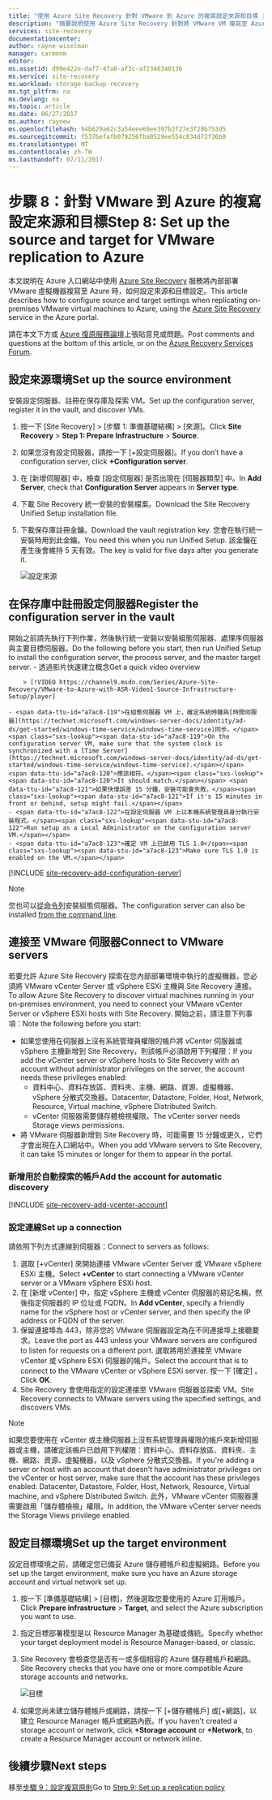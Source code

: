 ```yaml
---
title: "使用 Azure Site Recovery 針對 VMware 到 Azure 的複寫設定來源和目標 | Microsoft Docs"
description: "摘要說明使用 Azure Site Recovery 針對將 VMware VM 複寫至 Azure 儲存體設定來源和目標設定時所需的步驟"
services: site-recovery
documentationcenter: 
author: rayne-wiselman
manager: carmonm
editor: 
ms.assetid: d99e422e-daf7-4fa8-af3c-af2340340136
ms.service: site-recovery
ms.workload: storage-backup-recovery
ms.tgt_pltfrm: na
ms.devlang: na
ms.topic: article
ms.date: 06/27/2017
ms.author: raynew
ms.openlocfilehash: 94b629a62c3a54eee69ee397b2f27e3f20b753d5
ms.sourcegitcommit: f537befafb079256fba0529ee554c034d73f36b0
ms.translationtype: MT
ms.contentlocale: zh-TW
ms.lasthandoff: 07/11/2017
---
```

# <a name="step-8-set-up-the-source-and-target-for-vmware-replication-to-azure"></a><span data-ttu-id="a7ac8-103">步驟 8：針對 VMware 到 Azure 的複寫設定來源和目標</span><span class="sxs-lookup"><span data-stu-id="a7ac8-103">Step 8: Set up the source and target for VMware replication to Azure</span></span>

<span data-ttu-id="a7ac8-104">本文說明在 Azure 入口網站中使用 [Azure Site Recovery](site-recovery-overview.md) 服務將內部部署 VMware 虛擬機器複寫至 Azure 時，如何設定來源和目標設定。</span><span class="sxs-lookup"><span data-stu-id="a7ac8-104">This article describes how to configure source and target settings when replicating on-premises VMware virtual machines to Azure, using the [Azure Site Recovery](site-recovery-overview.md) service in the Azure portal.</span></span>

<span data-ttu-id="a7ac8-105">請在本文下方或 [Azure 復原服務論壇](https://social.msdn.microsoft.com/forums/azure/home?forum=hypervrecovmgr)上張貼意見或問題。</span><span class="sxs-lookup"><span data-stu-id="a7ac8-105">Post comments and questions at the bottom of this article, or on the [Azure Recovery Services Forum](https://social.msdn.microsoft.com/forums/azure/home?forum=hypervrecovmgr).</span></span>


## <a name="set-up-the-source-environment"></a><span data-ttu-id="a7ac8-106">設定來源環境</span><span class="sxs-lookup"><span data-stu-id="a7ac8-106">Set up the source environment</span></span>

<span data-ttu-id="a7ac8-107">安裝設定伺服器、註冊在保存庫及探索 VM。</span><span class="sxs-lookup"><span data-stu-id="a7ac8-107">Set up the configuration server, register it in the vault, and discover VMs.</span></span>

1. <span data-ttu-id="a7ac8-108">按一下 [Site Recovery] > [步驟 1: 準備基礎結構] > [來源]。</span><span class="sxs-lookup"><span data-stu-id="a7ac8-108">Click **Site Recovery** > **Step 1: Prepare Infrastructure** > **Source**.</span></span>
2. <span data-ttu-id="a7ac8-109">如果您沒有設定伺服器，請按一下 [+設定伺服器]。</span><span class="sxs-lookup"><span data-stu-id="a7ac8-109">If you don’t have a configuration server, click **+Configuration server**.</span></span>
3. <span data-ttu-id="a7ac8-110">在 [新增伺服器] 中，檢查 [設定伺服器] 是否出現在 [伺服器類型] 中。</span><span class="sxs-lookup"><span data-stu-id="a7ac8-110">In **Add Server**, check that **Configuration Server** appears in **Server type**.</span></span>
4. <span data-ttu-id="a7ac8-111">下載 Site Recovery 統一安裝的安裝檔案。</span><span class="sxs-lookup"><span data-stu-id="a7ac8-111">Download the Site Recovery Unified Setup installation file.</span></span>
5. <span data-ttu-id="a7ac8-112">下載保存庫註冊金鑰。</span><span class="sxs-lookup"><span data-stu-id="a7ac8-112">Download the vault registration key.</span></span> <span data-ttu-id="a7ac8-113">您會在執行統一安裝時用到此金鑰。</span><span class="sxs-lookup"><span data-stu-id="a7ac8-113">You need this when you run Unified Setup.</span></span> <span data-ttu-id="a7ac8-114">該金鑰在產生後會維持 5 天有效。</span><span class="sxs-lookup"><span data-stu-id="a7ac8-114">The key is valid for five days after you generate it.</span></span>

   ![設定來源](./media/vmware-walkthrough-source-target/set-source2.png)


## <a name="register-the-configuration-server-in-the-vault"></a><span data-ttu-id="a7ac8-116">在保存庫中註冊設定伺服器</span><span class="sxs-lookup"><span data-stu-id="a7ac8-116">Register the configuration server in the vault</span></span>

<span data-ttu-id="a7ac8-117">開始之前請先執行下列作業，然後執行統一安裝以安裝組態伺服器、處理序伺服器與主要目標伺服器。</span><span class="sxs-lookup"><span data-stu-id="a7ac8-117">Do the following before you start, then run Unified Setup to install the configuration server, the process server, and the master target server.</span></span>
    - <span data-ttu-id="a7ac8-118">透過影片快速建立概念</span><span class="sxs-lookup"><span data-stu-id="a7ac8-118">Get a quick video overview</span></span>

        > [!VIDEO https://channel9.msdn.com/Series/Azure-Site-Recovery/VMware-to-Azure-with-ASR-Video1-Source-Infrastructure-Setup/player]

    - <span data-ttu-id="a7ac8-119">在組態伺服器 VM 上，確定系統時鐘與[時間伺服器](https://technet.microsoft.com/windows-server-docs/identity/ad-ds/get-started/windows-time-service/windows-time-service)同步。</span><span class="sxs-lookup"><span data-stu-id="a7ac8-119">On the configuration server VM, make sure that the system clock is synchronized with a [Time Server](https://technet.microsoft.com/windows-server-docs/identity/ad-ds/get-started/windows-time-service/windows-time-service).</span></span> <span data-ttu-id="a7ac8-120">應該相符。</span><span class="sxs-lookup"><span data-stu-id="a7ac8-120">It should match.</span></span> <span data-ttu-id="a7ac8-121">如果快慢誤差 15 分鐘，安裝可能會失敗。</span><span class="sxs-lookup"><span data-stu-id="a7ac8-121">If it's 15 minutes in front or behind, setup might fail.</span></span>
    - <span data-ttu-id="a7ac8-122">在設定伺服器 VM 上以本機系統管理員身分執行安裝程式。</span><span class="sxs-lookup"><span data-stu-id="a7ac8-122">Run setup as a Local Administrator on the configuration server VM.</span></span>
    - <span data-ttu-id="a7ac8-123">確定 VM 上已啟用 TLS 1.0</span><span class="sxs-lookup"><span data-stu-id="a7ac8-123">Make sure TLS 1.0 is enabled on the VM.</span></span>


[!INCLUDE [site-recovery-add-configuration-server](../../includes/site-recovery-add-configuration-server.md)]

> [!NOTE]
> <span data-ttu-id="a7ac8-124">您也可以[從命令列](http://aka.ms/installconfigsrv)安裝組態伺服器。</span><span class="sxs-lookup"><span data-stu-id="a7ac8-124">The configuration server can also be installed [from the command line](http://aka.ms/installconfigsrv).</span></span>



## <a name="connect-to-vmware-servers"></a><span data-ttu-id="a7ac8-125">連接至 VMware 伺服器</span><span class="sxs-lookup"><span data-stu-id="a7ac8-125">Connect to VMware servers</span></span>

<span data-ttu-id="a7ac8-126">若要允許 Azure Site Recovery 探索在您內部部署環境中執行的虛擬機器，您必須將 VMware vCenter Server 或 vSphere ESXi 主機與 Site Recovery 連接。</span><span class="sxs-lookup"><span data-stu-id="a7ac8-126">To allow Azure Site Recovery to discover virtual machines running in your on-premises environment, you need to connect your VMware vCenter Server or vSphere ESXi hosts with Site Recovery.</span></span> <span data-ttu-id="a7ac8-127">開始之前，請注意下列事項：</span><span class="sxs-lookup"><span data-stu-id="a7ac8-127">Note the following before you start:</span></span>

- <span data-ttu-id="a7ac8-128">如果您使用在伺服器上沒有系統管理員權限的帳戶將 vCenter 伺服器或 vSphere 主機新增到 Site Recovery，則該帳戶必須啟用下列權限︰</span><span class="sxs-lookup"><span data-stu-id="a7ac8-128">If you add the vCenter server or vSphere hosts to Site Recovery with an account without administrator privileges on the server, the account needs these privileges enabled:</span></span>
    - <span data-ttu-id="a7ac8-129">資料中心、資料存放區、資料夾、主機、網路、資源、虛擬機器、vSphere 分散式交換器。</span><span class="sxs-lookup"><span data-stu-id="a7ac8-129">Datacenter, Datastore, Folder, Host, Network, Resource, Virtual machine, vSphere Distributed Switch.</span></span>
    - <span data-ttu-id="a7ac8-130">vCenter 伺服器需要儲存體檢視權限。</span><span class="sxs-lookup"><span data-stu-id="a7ac8-130">The vCenter server needs Storage views permissions.</span></span>
- <span data-ttu-id="a7ac8-131">將 VMware 伺服器新增到 Site Recovery 時，可能需要 15 分鐘或更久，它們才會出現在入口網站中。</span><span class="sxs-lookup"><span data-stu-id="a7ac8-131">When you add VMware servers to Site Recovery, it can take 15 minutes or longer for them to appear in the portal.</span></span>

### <a name="add-the-account-for-automatic-discovery"></a><span data-ttu-id="a7ac8-132">新增用於自動探索的帳戶</span><span class="sxs-lookup"><span data-stu-id="a7ac8-132">Add the account for automatic discovery</span></span>

[!INCLUDE [site-recovery-add-vcenter-account](../../includes/site-recovery-add-vcenter-account.md)]

### <a name="set-up-a-connection"></a><span data-ttu-id="a7ac8-133">設定連線</span><span class="sxs-lookup"><span data-stu-id="a7ac8-133">Set up a connection</span></span>

<span data-ttu-id="a7ac8-134">請依照下列方式連線到伺服器：</span><span class="sxs-lookup"><span data-stu-id="a7ac8-134">Connect to servers as follows:</span></span>

1. <span data-ttu-id="a7ac8-135">選取 [+vCenter] 來開始連接 VMware vCenter Server 或 VMware vSphere ESXi 主機。</span><span class="sxs-lookup"><span data-stu-id="a7ac8-135">Select **+vCenter** to start connecting a VMware vCenter server or a VMware vSphere ESXi host.</span></span>
2. <span data-ttu-id="a7ac8-136">在 [新增 vCenter] 中，指定 vSphere 主機或 vCenter 伺服器的易記名稱，然後指定伺服器的 IP 位址或 FQDN。</span><span class="sxs-lookup"><span data-stu-id="a7ac8-136">In **Add vCenter**, specify a friendly name for the vSphere host or vCenter server, and then specify the IP address or FQDN of the server.</span></span>
3. <span data-ttu-id="a7ac8-137">保留連接埠為 443，除非您的 VMware 伺服器設定為在不同連接埠上接聽要求。</span><span class="sxs-lookup"><span data-stu-id="a7ac8-137">Leave the port as 443 unless your VMware servers are configured to listen for requests on a different port.</span></span> <span data-ttu-id="a7ac8-138">選取將用於連接至 VMware vCenter 或 vSphere ESXi 伺服器的帳戶。</span><span class="sxs-lookup"><span data-stu-id="a7ac8-138">Select the account that is to connect to the VMware vCenter or vSphere ESXi server.</span></span> <span data-ttu-id="a7ac8-139">按一下 [確定] 。</span><span class="sxs-lookup"><span data-stu-id="a7ac8-139">Click **OK**.</span></span>
4. <span data-ttu-id="a7ac8-140">Site Recovery 會使用指定的設定連接至 VMware 伺服器並探索 VM。</span><span class="sxs-lookup"><span data-stu-id="a7ac8-140">Site Recovery connects to VMware servers using the specified settings, and discovers VMs.</span></span>

> [!NOTE]
> <span data-ttu-id="a7ac8-141">如果您要使用在 vCenter 或主機伺服器上沒有系統管理員權限的帳戶來新增伺服器或主機，請確定該帳戶已啟用下列權限：資料中心、資料存放區、資料夾、主機、網路、資源、虛擬機器，以及 vSphere 分散式交換器。</span><span class="sxs-lookup"><span data-stu-id="a7ac8-141">If you're adding a server or host with an account that doesn't have administrator privileges on the vCenter or host server, make sure that the account has these privileges enabled: Datacenter, Datastore, Folder, Host, Network, Resource, Virtual machine, and vSphere Distributed Switch.</span></span> <span data-ttu-id="a7ac8-142">此外，VMware vCenter 伺服器還需要啟用「儲存體檢視」權限。</span><span class="sxs-lookup"><span data-stu-id="a7ac8-142">In addition, the VMware vCenter server needs the Storage Views privilege enabled.</span></span>


## <a name="set-up-the-target-environment"></a><span data-ttu-id="a7ac8-143">設定目標環境</span><span class="sxs-lookup"><span data-stu-id="a7ac8-143">Set up the target environment</span></span>

<span data-ttu-id="a7ac8-144">設定目標環境之前，請確定您已備妥 Azure 儲存體帳戶和虛擬網路。</span><span class="sxs-lookup"><span data-stu-id="a7ac8-144">Before you set up the target environment, make sure you have an Azure storage account and virtual network set up.</span></span>

1. <span data-ttu-id="a7ac8-145">按一下 [準備基礎結構] > [目標]，然後選取您要使用的 Azure 訂用帳戶。</span><span class="sxs-lookup"><span data-stu-id="a7ac8-145">Click **Prepare infrastructure** > **Target**, and select the Azure subscription you want to use.</span></span>
2. <span data-ttu-id="a7ac8-146">指定目標部署模型是以 Resource Manager 為基礎或傳統。</span><span class="sxs-lookup"><span data-stu-id="a7ac8-146">Specify whether your target deployment model is Resource Manager-based, or classic.</span></span>
3. <span data-ttu-id="a7ac8-147">Site Recovery 會檢查您是否有一或多個相容的 Azure 儲存體帳戶和網路。</span><span class="sxs-lookup"><span data-stu-id="a7ac8-147">Site Recovery checks that you have one or more compatible Azure storage accounts and networks.</span></span>

   ![目標](./media/vmware-walkthrough-source-target/gs-target.png)
4. <span data-ttu-id="a7ac8-149">如果您尚未建立儲存體帳戶或網路，請按一下 [+儲存體帳戶] 或[+網路]，以建立 Resource Manager 帳戶或網路內嵌。</span><span class="sxs-lookup"><span data-stu-id="a7ac8-149">If you haven't created a storage account or network, click **+Storage account** or **+Network**, to create a Resource Manager account or network inline.</span></span>

## <a name="next-steps"></a><span data-ttu-id="a7ac8-150">後續步驟</span><span class="sxs-lookup"><span data-stu-id="a7ac8-150">Next steps</span></span>

<span data-ttu-id="a7ac8-151">移至[步驟 9：設定複寫原則](vmware-walkthrough-replication.md)</span><span class="sxs-lookup"><span data-stu-id="a7ac8-151">Go to [Step 9: Set up a replication policy](vmware-walkthrough-replication.md)</span></span>
